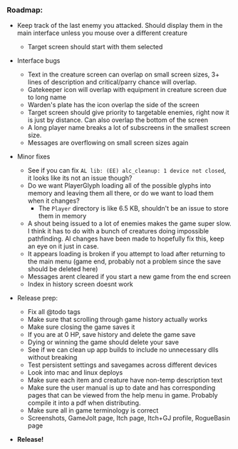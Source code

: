 ### **Roadmap:**
 * Keep track of the last enemy you attacked. Should display them in the main interface unless you mouse over a different creature
   * Target screen should start with them selected

 * Interface bugs
   * Text in the creature screen can overlap on small screen sizes, 3+ lines of description and critical/parry chance will overlap.
   * Gatekeeper icon will overlap with equipment in creature screen due to long name
   * Warden's plate has the icon overlap the side of the screen
   * Target screen should give priority to targetable enemies, right now it is just by distance. Can also overlap the bottom of the screen
   * A long player name breaks a lot of subscreens in the smallest screen size.
   * Messages are overflowing on small screen sizes again

 * Minor fixes
   * See if you can fix `AL lib: (EE) alc_cleanup: 1 device not closed`, it looks like its not an issue though?
   * Do we want PlayerGlyph loading all of the possible glyphs into memory and leaving them all there, or do we want to load them when it changes?
     * The `Player` directory is like 6.5 KB, shouldn't be an issue to store them in memory
   * A shout being issued to a lot of enemies makes the game super slow. I think it has to do with a bunch of creatures doing impossible pathfinding. AI changes have been made to hopefully fix this, keep an eye on it just in case.
   * It appears loading is broken if you attempt to load after returning to the main menu (game end, probably not a problem since the save should be deleted here)
   * Messages arent cleared if you start a new game from the end screen
   * Index in history screen doesnt work

 * Release prep:
   * Fix all @todo tags
   * Make sure that scrolling through game history actually works
   * Make sure closing the game saves it
    * If you are at 0 HP, save history and delete the game save
   * Dying or winning the game should delete your save
   * See if we can clean up app builds to include no unnecessary dlls without breaking
   * Test persistent settings and savegames across different devices
   * Look into mac and linux deploys
   * Make sure each item and creature have non-temp description text
   * Make sure the user manual is up to date and has corresponding pages that can be viewed from the help menu in game. Probably compile it into a pdf when distributing.
   * Make sure all in game terminology is correct
   * Screenshots, GameJolt page, Itch page, Itch+GJ profile, RogueBasin page

 * **Release!**
